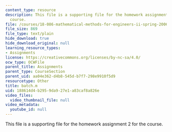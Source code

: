 ```yaml
---
content_type: resource
description: This file is a supporting file for the homework assignment 2 for the
  course.
file: /courses/18-086-mathematical-methods-for-engineers-ii-spring-2006/188614d4b2959da927e1a83caf8a826e_batch.m
file_size: 869
file_type: text/plain
hide_download: true
hide_download_original: null
learning_resource_types:
- Assignments
license: https://creativecommons.org/licenses/by-nc-sa/4.0/
ocw_type: OCWFile
parent_title: Assignments
parent_type: CourseSection
parent_uid: aa04e362-d4b8-545d-b7f7-298e9910f5d9
resourcetype: Other
title: batch.m
uid: 188614d4-b295-9da9-27e1-a83caf8a826e
video_files:
  video_thumbnail_file: null
video_metadata:
  youtube_id: null
---
```

This file is a supporting file for the homework assignment 2 for the course.